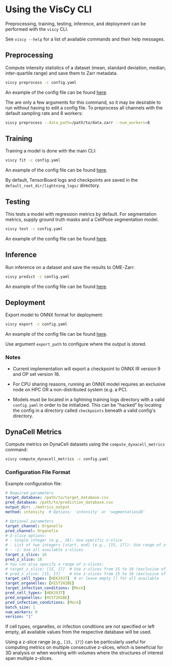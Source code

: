 # Using the VisCy CLI

Preprocessing, training, testing, inference, and deployment
can be performed with the `viscy` CLI.

See `viscy --help` for a list of available commands and their help messages.

## Preprocessing

Compute intensity statistics of a dataset
(mean, standard deviation, median, inter-quartile range)
and save them to Zarr metadata.

```sh
viscy preprocess -c config.yaml
```

An example of the config file can be found [here](../examples/configs/preprocess_example.yml).

The are only a few arguments for this command,
so it may be desirable to run without having to edit a config file.
To preprocess all channels with the default sampling rate and 8 workers:

```sh
viscy preprocess --data_path=/path/to/data.zarr --num_workers=8
```

## Training

Training a model is done with the main CLI:

```sh
viscy fit -c config.yaml
```

An example of the config file can be found [here](../examples/configs/fit_example.yml).

By default, TensorBoard logs and checkpoints are saved
in the `default_root_dir/lightning_logs/` directory.

## Testing

This tests a model with regression metrics by default.
For segmentation metrics,
supply ground truth masks and a CellPose segmentation model.

```sh
viscy test -c config.yaml
```

An example of the config file can be found [here](../examples/configs/test_example.yml).

## Inference

Run inference on a dataset and save the results to OME-Zarr:

```sh
viscy predict -c config.yaml
```

An example of the config file can be found [here](../examples/configs/predict_example.yml).

## Deployment

Export model to ONNX format for deployment:

```sh
viscy export -c config.yaml
```

An example of the config file can be found [here](../examples/configs/export_example.yml).

Use argument `export_path` to configure where the output is stored.

### Notes

* Current implementation will export a checkpoint to ONNX IR version 9
and OP set version 18.

* For CPU sharing reasons, running an ONNX model
requires an exclusive node on HPC OR a non-distributed system (e.g. a PC).

* Models must be located in a lightning training logs directory
with a valid `config.yaml` in order to be initialized.
This can be "hacked" by locating the config in a directory
called `checkpoints` beneath a valid config's directory.

## DynaCell Metrics

Compute metrics on DynaCell datasets using the `compute_dynacell_metrics` command:

```sh
viscy compute_dynacell_metrics -c config.yaml
```

### Configuration File Format

Example configuration file:

```yaml
# Required parameters
target_database: /path/to/target_database.csv
pred_database: /path/to/prediction_database.csv
output_dir: ./metrics_output
method: intensity  # Options: 'intensity' or 'segmentation2D'

# Optional parameters
target_channel: Organelle
pred_channel: Organelle
# Z-slice options:
# - Single integer (e.g., 16): Use specific z-slice
# - List of two integers [start, end] (e.g., [15, 17]): Use range of z-slices
# - -1: Use all available z-slices
target_z_slice: 16  
pred_z_slice: 16
# You can also specify a range of z-slices:
# target_z_slice: [15, 17]  # Use z-slices from 15 to 16 (exclusive of 17)
# pred_z_slice: [15, 17]    # Use z-slices from 15 to 16 (exclusive of 17)
target_cell_types: [HEK293T]  # or leave empty [] for all available
target_organelles: [HIST2H2BE]
target_infection_conditions: [Mock]
pred_cell_types: [HEK293T]
pred_organelles: [HIST2H2BE]
pred_infection_conditions: [Mock]
batch_size: 1
num_workers: 0
version: "1"
```

If cell types, organelles, or infection conditions are not specified or left empty, all available values from the respective database will be used.

Using a z-slice range (e.g., `[15, 17]`) can be particularly useful for computing metrics on multiple consecutive z-slices, which is beneficial for 3D analysis or when working with volumes where the structures of interest span multiple z-slices.

